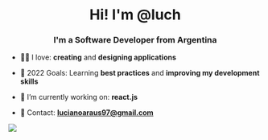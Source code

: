 <h1 align="center">Hi! I'm @luch</h1>
<h3 align="center">I'm a Software Developer from Argentina</h3>

- 👨‍💻 I love: **creating** and **designing applications**

- 🥅 2022 Goals: Learning **best practices** and **improving my development skills**

- 🚀 I’m currently working on: **react.js**

- 📩 Contact: **lucianoaraus97@gmail.com**

![](https://komarev.com/ghpvc/?username=lucianoaraus&color=green&style=plastic)
